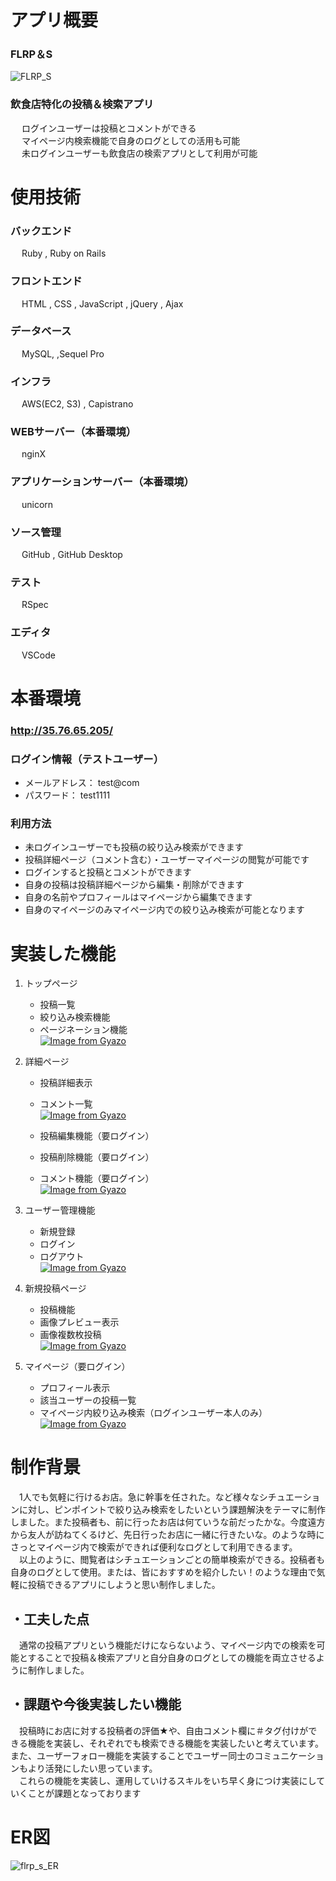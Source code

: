 # **アプリ概要**

### **FLRP＆S**
![FLRP_S](https://user-images.githubusercontent.com/89243444/136727993-844f4027-2a99-46e5-b4c3-f667834facce.png)

### 飲食店特化の投稿＆検索アプリ
&emsp; ログインユーザーは投稿とコメントができる  
&emsp; マイページ内検索機能で自身のログとしての活用も可能  
&emsp; 未ログインユーザーも飲食店の検索アプリとして利用が可能  

# **使用技術**

### バックエンド
&emsp; Ruby , Ruby on Rails
### フロントエンド
&emsp; HTML , CSS , JavaScript , jQuery , Ajax
### データベース
&emsp; MySQL, ,Sequel Pro
### インフラ
&emsp; AWS(EC2, S3) , Capistrano
### WEBサーバー（本番環境）
&emsp; nginX
### アプリケーションサーバー（本番環境）
&emsp; unicorn
### ソース管理
&emsp; GitHub , GitHub Desktop
### テスト
&emsp; RSpec
### エディタ
&emsp; VSCode

# **本番環境**

### http://35.76.65.205/

### ログイン情報（テストユーザー）
- メールアドレス： test@com
- パスワード： test1111

### 利用方法
- 未ログインユーザーでも投稿の絞り込み検索ができます
- 投稿詳細ページ（コメント含む）・ユーザーマイページの閲覧が可能です
- ログインすると投稿とコメントができます
- 自身の投稿は投稿詳細ページから編集・削除ができます
- 自身の名前やプロフィールはマイページから編集できます
- 自身のマイページのみマイページ内での絞り込み検索が可能となります

# **実装した機能**

1. トップページ
    - 投稿一覧
    - 絞り込み検索機能
    - ページネーション機能  
    [![Image from Gyazo](https://i.gyazo.com/fc744a6140dcacad28e570e95e79054e.gif)](https://gyazo.com/fc744a6140dcacad28e570e95e79054e)

1. 詳細ページ
    - 投稿詳細表示
    - コメント一覧  
    [![Image from Gyazo](https://i.gyazo.com/72dfd8ba919535e7f6b3d5276ed36f02.gif)](https://gyazo.com/72dfd8ba919535e7f6b3d5276ed36f02)

    - 投稿編集機能（要ログイン）
    - 投稿削除機能（要ログイン）
    - コメント機能（要ログイン）  
    [![Image from Gyazo](https://i.gyazo.com/49ce79bedf240135b18851fd8fe94eed.gif)](https://gyazo.com/49ce79bedf240135b18851fd8fe94eed)

1. ユーザー管理機能
    - 新規登録
    - ログイン
    - ログアウト  
    [![Image from Gyazo](https://i.gyazo.com/8379c248b225af0207b7a456c436d43f.jpg)](https://gyazo.com/8379c248b225af0207b7a456c436d43f)

1. 新規投稿ページ
    - 投稿機能
    - 画像プレビュー表示
    - 画像複数枚投稿  
    [![Image from Gyazo](https://i.gyazo.com/9b2fbf0bedde0803706e99cff2e6acd1.gif)](https://gyazo.com/9b2fbf0bedde0803706e99cff2e6acd1)

1. マイページ（要ログイン）
    - プロフィール表示
    - 該当ユーザーの投稿一覧
    - マイページ内絞り込み検索（ログインユーザー本人のみ）  
    [![Image from Gyazo](https://i.gyazo.com/34affcbccff7840f1abb92b0d72d0086.gif)](https://gyazo.com/34affcbccff7840f1abb92b0d72d0086)

# **制作背景**

&emsp;1人でも気軽に行けるお店。急に幹事を任された。など様々なシチュエーションに対し、ピンポイントで絞り込み検索をしたいという課題解決をテーマに制作しました。また投稿者も、前に行ったお店は何ていうな前だったかな。今度遠方から友人が訪ねてくるけど、先日行ったお店に一緒に行きたいな。のような時にさっとマイページ内で検索ができれば便利なログとして利用できるます。  
&emsp;以上のように、閲覧者はシチュエーションごとの簡単検索ができる。投稿者も自身のログとして使用。または、皆におすすめを紹介したい！のような理由で気軽に投稿できるアプリにしようと思い制作しました。

## **・工夫した点**
&emsp;通常の投稿アプリという機能だけにならないよう、マイページ内での検索を可能とすることで投稿＆検索アプリと自分自身のログとしての機能を両立させるように制作しました。

## **・課題や今後実装したい機能**
&emsp;投稿時にお店に対する投稿者の評価★や、自由コメント欄に＃タグ付けができる機能を実装し、それぞれでも検索できる機能を実装したいと考えています。また、ユーザーフォロー機能を実装することでユーザー同士のコミュニケーションもより活発にしたい思っています。  
&emsp;これらの機能を実装し、運用していけるスキルをいち早く身につけ実装にしていくことが課題となっております

# ER図
![flrp_s_ER](https://user-images.githubusercontent.com/89243444/136750869-d7b785f1-ede4-4163-a893-d7766c618c90.png)